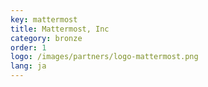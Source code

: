 ```yaml
---
key: mattermost
title: Mattermost, Inc
category: bronze
order: 1
logo: /images/partners/logo-mattermost.png
lang: ja
---
```

